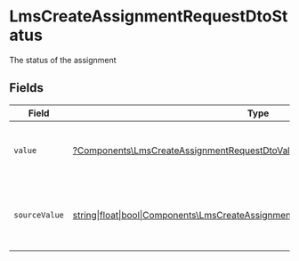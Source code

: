 # LmsCreateAssignmentRequestDtoStatus

The status of the assignment


## Fields

| Field                                                                                                                                                    | Type                                                                                                                                                     | Required                                                                                                                                                 | Description                                                                                                                                              | Example                                                                                                                                                  |
| -------------------------------------------------------------------------------------------------------------------------------------------------------- | -------------------------------------------------------------------------------------------------------------------------------------------------------- | -------------------------------------------------------------------------------------------------------------------------------------------------------- | -------------------------------------------------------------------------------------------------------------------------------------------------------- | -------------------------------------------------------------------------------------------------------------------------------------------------------- |
| `value`                                                                                                                                                  | [?Components\LmsCreateAssignmentRequestDtoValue](../../Models/Components/LmsCreateAssignmentRequestDtoValue.md)                                          | :heavy_minus_sign:                                                                                                                                       | The StackOne unified assignment status.                                                                                                                  | in_progress                                                                                                                                              |
| `sourceValue`                                                                                                                                            | [string\|float\|bool\|Components\LmsCreateAssignmentRequestDtoSourceValue4\|array\|null](../../Models/Components/LmsCreateAssignmentRequestDtoSourceValue.md) | :heavy_minus_sign:                                                                                                                                       | The original status value from the provider before normalization.                                                                                        |                                                                                                                                                          |